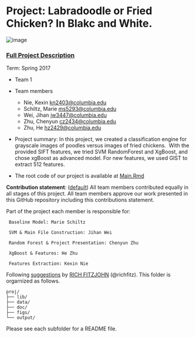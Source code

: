 # Project: Labradoodle or Fried Chicken? In Blakc and White. 
![image](figs/poodleKFC.jpg)

### [Full Project Description](doc/project3_desc.md)

Term: Spring 2017

+ Team 1
+ Team members
	+ Nie, Kexin kn2403@columbia.edu    
	+ Schiltz, Marie ms5293@columbia.edu    
	+ Wei, Jihan jw3447@columbia.edu     
	+ Zhu, Chenyun cz2434@columbia.edu     
	+ Zhu, He hz2429@columbia.edu         

+ Project summary: In this project, we created a classification engine for grayscale images of poodles versus images of fried chickens. 
  With the provided SIFT features, we tried SVM RandomForest and XgBoost, and chose xgBoost as advanced model. For new features, we used 
  GIST to extract 512 features.

+ The root code of our project is available at [Main.Rmd](doc/main.Rmd)

**Contribution statement**: ([default](doc/a_note_on_contributions.md)) All team members contributed equally in all stages of this project. All team members approve our work presented in this GitHub repository including this contributions statement. 
  
  Part of the project each member is responsible for:
   
     Baseline Model: Marie Schiltz
  
     SVM & Main File Construction: Jihan Wei
  
     Random Forest & Project Presentation: Chenyun Zhu
     
     XgBoost & Features: He Zhu
  
     Features Extraction: Kexin Nie

Following [suggestions](http://nicercode.github.io/blog/2013-04-05-projects/) by [RICH FITZJOHN](http://nicercode.github.io/about/#Team) (@richfitz). This folder is orgarnized as follows.

```
proj/
├── lib/
├── data/
├── doc/
├── figs/
└── output/
```

Please see each subfolder for a README file.

